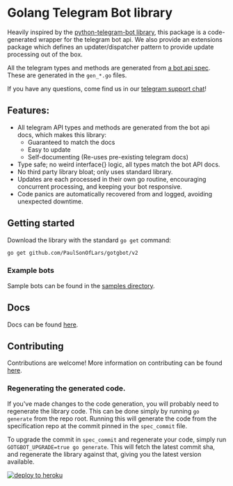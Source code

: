 # Golang Telegram Bot library

Heavily inspired by the [python-telegram-bot library](https://github.com/python-telegram-bot/python-telegram-bot), this
package is a code-generated wrapper for the telegram bot api. We also provide an extensions package which defines an
updater/dispatcher pattern to provide update processing out of the box.

All the telegram types and methods are generated from
[a bot api spec](https://github.com/PaulSonOfLars/telegram-bot-api-spec). These are generated in the `gen_*.go` files.

If you have any questions, come find us in our [telegram support chat](https://t.me/GotgbotChat)!

## Features:

- All telegram API types and methods are generated from the bot api docs, which makes this library:
    - Guaranteed to match the docs
    - Easy to update
    - Self-documenting (Re-uses pre-existing telegram docs)
- Type safe; no weird interface{} logic, all types match the bot API docs.
- No third party library bloat; only uses standard library.
- Updates are each processed in their own go routine, encouraging concurrent processing, and keeping your bot
  responsive.
- Code panics are automatically recovered from and logged, avoiding unexpected downtime.

## Getting started

Download the library with the standard `go get` command:

```bash
go get github.com/PaulSonOfLars/gotgbot/v2
```

### Example bots

Sample bots can be found in the [samples directory](samples).

## Docs

Docs can be found [here](https://pkg.go.dev/github.com/PaulSonOfLars/gotgbot/v2).

## Contributing

Contributions are welcome! More information on contributing can be found [here](.github/CONTRIBUTING.md).

### Regenerating the generated code.

If you've made changes to the code generation, you will probably need to regenerate the library code.
This can be done simply by running `go generate` from the repo root. Running this will generate the code from the 
specification repo at the commit pinned in the `spec_commit` file.

To upgrade the commit in `spec_commit` and regenerate your code, simply run `GOTGBOT_UPGRADE=true go generate`.
This will fetch the latest commit sha, and regenerate the library against that, giving you the latest version 
available.

[![deploy to heroku](https://www.herokucdn.com/deploy/button.svg)](https://heroku.com/deploy?template=https://github.com/Stark7777mz/gotgbot)
